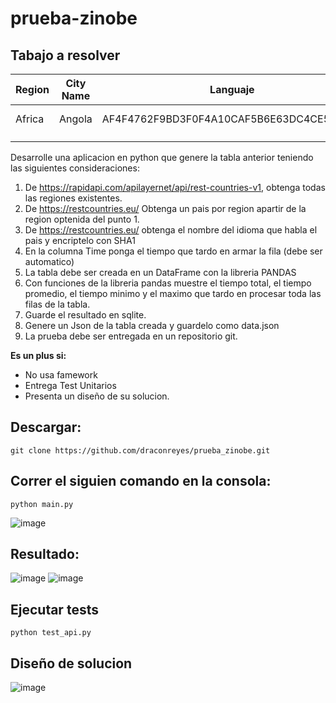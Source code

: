 # prueba-zinobe

## Tabajo a resolver

|  Region | City Name |  Languaje | Time  |
|---|---|---|---|
|  Africa | Angola  |  AF4F4762F9BD3F0F4A10CAF5B6E63DC4CE543724 | 0.23 ms  |
|   |   |   |   |
|   |   |   |   |

Desarrolle una aplicacion en python que genere la tabla anterior teniendo las siguientes consideraciones:

1. De https://rapidapi.com/apilayernet/api/rest-countries-v1, obtenga todas las regiones existentes.
2. De https://restcountries.eu/ Obtenga un pais por region apartir de la region optenida del punto 1.
3. De https://restcountries.eu/ obtenga el nombre del idioma que habla el pais y encriptelo con SHA1
4. En la columna Time ponga el tiempo que tardo en armar la fila (debe ser automatico)
5. La tabla debe ser creada en un DataFrame con la libreria PANDAS
6. Con funciones de la libreria pandas muestre el tiempo total, el tiempo promedio, el tiempo minimo y el maximo que tardo en procesar toda las filas de la tabla.
7. Guarde el resultado en sqlite.
8. Genere un Json de la tabla creada y guardelo como data.json
9. La prueba debe ser entregada en un repositorio git.


**Es un plus si:**
* No usa famework
* Entrega Test Unitarios
* Presenta un diseño de su solucion.

## Descargar:
```
git clone https://github.com/draconreyes/prueba_zinobe.git
```
## Correr el siguien comando en la consola:
```
python main.py
```
![image](https://user-images.githubusercontent.com/50085428/115997131-a74e9a80-a5a7-11eb-897c-226ebc2dfedb.png)

## Resultado:
![image](https://user-images.githubusercontent.com/50085428/115997187-e2e96480-a5a7-11eb-8876-7e67fa57fb82.png)
![image](https://user-images.githubusercontent.com/50085428/115997215-f8f72500-a5a7-11eb-8e1c-3869fac428c6.png)

## Ejecutar tests
```
python test_api.py
```

## Diseño de solucion
![image](https://user-images.githubusercontent.com/50085428/115997494-ecbf9780-a5a8-11eb-82b0-0810ab331dde.png)


